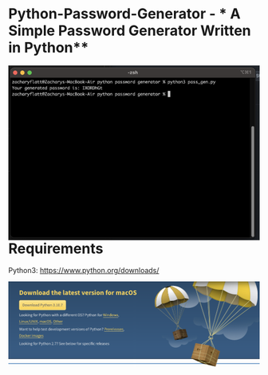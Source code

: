 # Python-Password-Generator - * A Simple Password Generator Written in Python**

<img src="ssterm.png"
     alt="Markdown Monster icon"
     style="float: left; margin-right: 10px;" />
     
#
<b><h1>Requirements</b></h1>

Python3: https://www.python.org/downloads/

<img src="python.png"
     alt="Markdown Monster icon"
     style="float: left; margin-right: 10px;" />
